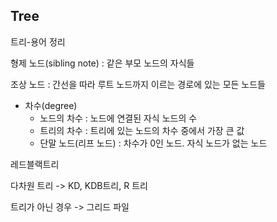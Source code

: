 ## Tree

트리-용어 정리

형제 노드(sibling note) : 같은 부모 노드의 자식들

조상 노드 : 간선을 따라 루트 노드까지 이르는 경로에 있는 모든 노드들







- 차수(degree)
  - 노드의 차수 : 노드에 연결된 자식 노드의 수
  - 트리의 차수 : 트리에 있는 노드의 차수 중에서 가장 큰 값
  -  단말 노드(리프 노드) : 차수가 0인 노드. 자식 노드가 없는 노드



레드블랙트리

다차원 트리 -> KD, KDB트리, R 트리

트리가 아닌 경우 -> 그리드 파일

